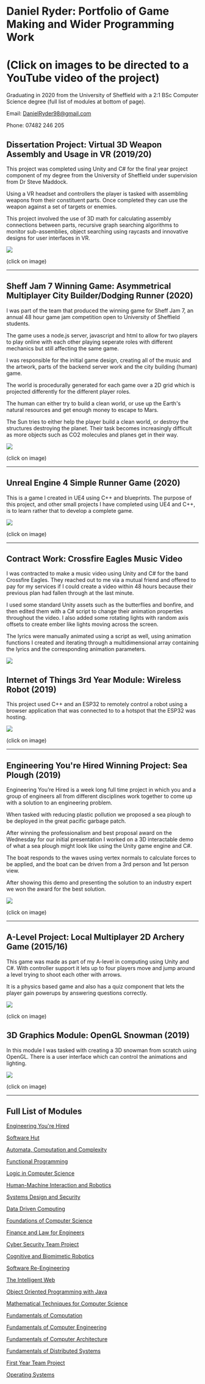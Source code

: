 # Daniel Ryder: Portfolio of Game Making and Wider Programming Work

# (Click on images to be directed to a YouTube video of the project)
Graduating in 2020 from the University of Sheffield with a 2:1 BSc Computer Science degree (full list of modules at bottom of page).

Email: <DanielRyder98@gmail.com>

Phone: 07482 246 205

## Dissertation Project: Virtual 3D Weapon Assembly and Usage in VR (2019/20)
This project was completed using Unity and C# for the final year project component of my degree from the University of Sheffield under supervision from Dr Steve Maddock.

Using a VR headset and controllers the player is tasked with assembling weapons from their constituent parts.  Once completed they can use the weapon against a set of targets or enemies.

This project involved the use of 3D math for calculating assembly connections between parts, recursive graph searching algorithms to monitor sub-assemblies, object searching using raycasts and innovative designs for user interfaces in VR.


[![](http://img.youtube.com/vi/PGRLSYZBJvg/0.jpg)](http://www.youtube.com/watch?v=PGRLSYZBJvg "Virtual 3D Weapon Assembly and Usage in VR")

(click on image)

-----

## Sheff Jam 7 Winning Game: Asymmetrical Multiplayer City Builder/Dodging Runner (2020)
I was part of the team that produced the winning game for Sheff Jam 7, an annual 48 hour game jam competition open to University of Sheffield students.

The game uses a node.js server, javascript and html to allow for two players to play online with each other playing seperate roles with different mechanics but still affecting the same game.

I was responsible for the initial game design, creating all of the music and the artwork, parts of the backend server work and the city building (human) game.

The world is procedurally generated for each game over a 2D grid which is projected differently for the different player roles.

The human can either try to build a clean world, or use up the Earth's natural resources and get enough money to escape to Mars.

The Sun tries to either help the player build a clean world, or destroy the structures destroying the planet.  Their task becomes increasingly difficult as more objects such as CO2 molecules and planes get in their way.


[![](http://img.youtube.com/vi/dilC6cnR7tY/0.jpg)](http://www.youtube.com/watch?v=dilC6cnR7tY "Sheff Jam 7 Winning Game: Asymmetrical Multiplayer City Builder/Dodging Runner")

(click on image)

-----
## Unreal Engine 4 Simple Runner Game (2020)
This is a game I created in UE4 using C++ and blueprints.  The purpose of this project, and other small projects I have completed using UE4 and C++, is to learn rather that to develop a complete game.

[![](http://img.youtube.com/vi/ZflQ0LOcMgc/0.jpg)](http://www.youtube.com/watch?v=ZflQ0LOcMgc "Unreal Engine 4 Simple Runner Game (2020)")

(click on image)

-----

## Contract Work: Crossfire Eagles Music Video
I was contracted to make a music video using Unity and C# for the band Crossfire Eagles.  They reached out to me via a mutual friend and offered to pay for my services if I could create a video within 48 hours because their previous plan had fallen through at the last minute.

I used some standard Unity assets such as the butterflies and bonfire, and then edited them with a C# script to change their animation properties throughout the video.  I also added some rotating lights with random axis offsets to create ember like lights moving across the screen.

The lyrics were manually animated using a script as well, using animation functions I created and iterating through a multidimensional array containing the lyrics and the corresponding animation parameters.

[![](http://img.youtube.com/vi/dz6-UStaBE4/0.jpg)](http://www.youtube.com/watch?v=dz6-UStaBE4 "Crossfire Eagles music Video")



## Internet of Things 3rd Year Module: Wireless Robot (2019)
This project used C++ and an ESP32 to remotely control a robot using a browser application that was connected to to a hotspot that the ESP32 was hosting.


[![](http://img.youtube.com/vi/W7kPh1Rfnyw/0.jpg)](http://www.youtube.com/watch?v=W7kPh1Rfnyw "Internet of Things: Wireless Robot")

(click on image)

-----

## Engineering You're Hired Winning Project: Sea Plough (2019)
Engineering You’re Hired is a week long full time project in which you and a group of engineers all from different disciplines work together to come up with a solution to an engineering problem.  

When tasked with reducing plastic pollution we proposed a sea plough to be deployed in the great pacific garbage patch.  

After winning the professionalism and best proposal award on the Wednesday for our initial presentation I worked on a 3D interactable demo of what a sea plough might look like using the Unity game engine and C#.

The boat responds to the waves using vertex normals to calculate forces to be applied, and the boat can be driven from a 3rd person and 1st person view.

After showing this demo and presenting the solution to an industry expert we won the award for the best solution.


[![](http://img.youtube.com/vi/OqhCJ8RmsYs/0.jpg)](http://www.youtube.com/watch?v=OqhCJ8RmsYs "Engineering You're Hired Winning Project: Sea Plough")

(click on image)

-----

## A-Level Project: Local Multiplayer 2D Archery Game (2015/16)
This game was made as part of my A-level in computing using Unity and C#.  With controller support it lets up to four players move and jump around a level trying to shoot each other with arrows.  

It is a physics based game and also has a quiz component that lets the player gain powerups by answering questions correctly.


[![](http://img.youtube.com/vi/K04qXVVfbco/0.jpg)](http://www.youtube.com/watch?v=K04qXVVfbco "A-Level Project: Local Multiplayer 2D Archery Game (2015/16)")

(click on image)


## 3D Graphics Module: OpenGL Snowman (2019)
In this module I was tasked with creating a 3D snowman from scratch using OpenGL.  There is a user interface which can control the animations and lighting.

[![](http://img.youtube.com/vi/hGGwrYHT39k/0.jpg)](http://www.youtube.com/watch?v=hGGwrYHT39k "3D Graphics Module: OpenGL Snowman")

(click on image)

-----

## Full List of Modules

[Engineering You're Hired](http://www.yourehired.group.shef.ac.uk/wp/)

[Software Hut](http://www.dcs.shef.ac.uk/intranet/teaching/public/modules/level3/com3420.html)

[Automata, Computation and Complexity](http://www.dcs.shef.ac.uk/intranet/teaching/public/modules/level2/com2109.html)

[Functional Programming](http://www.dcs.shef.ac.uk/intranet/teaching/public/modules/level2/com2108.html)

[Logic in Computer Science](http://www.dcs.shef.ac.uk/intranet/teaching/public/modules/level2/com2107.html)

[Human-Machine Interaction and Robotics](https://www.sheffield.ac.uk/programmeregulationsfinder/unit?code=COM2009&org=SHEFFIELD&start=04-Feb-2019&loc=SHEFFIELD&cal=SPR%20SEM&year=2018)

[Systems Design and Security](http://www.dcs.shef.ac.uk/intranet/teaching/public/modules/level3/com3008.html)

[Data Driven Computing](http://www.dcs.shef.ac.uk/intranet/teaching/public/modules/level3/com3004.html)

[Foundations of Computer Science](http://www.dcs.shef.ac.uk/intranet/teaching/public/modules/level1/com1002.html)

[Finance and Law for Engineers](https://www.sheffield.ac.uk/meng-engineering/current/modules/mgt388)

[Cyber Security Team Project](http://www.dcs.shef.ac.uk/intranet/teaching/public/modules/level3/com3527.html)

[Cognitive and Biomimetic Robotics](http://www.dcs.shef.ac.uk/intranet/teaching/public/modules/level3/com3528.html)

[Software Re-Engineering](http://www.dcs.shef.ac.uk/intranet/teaching/public/modules/level3/com3523.html)

[The Intelligent Web](http://www.dcs.shef.ac.uk/intranet/teaching/public/modules/level3/com3504.html)

[Object Oriented Programming with Java](http://syllabus.cs.manchester.ac.uk/ugt/2018/COMP16121/)

[Mathematical Techniques for Computer Science](http://studentnet.cs.manchester.ac.uk/ugt/2019/COMP11120/syllabus/)

[Fundamentals of Computation](http://studentnet.cs.manchester.ac.uk/ugt/2019/COMP11212/syllabus/)

[Fundamentals of Computer Engineering](http://studentnet.cs.manchester.ac.uk/ugt/2019/COMP12111/syllabus/)

[Fundamentals of Computer Architecture](http://studentnet.cs.manchester.ac.uk/ugt/2019/COMP15111/syllabus/)

[Fundamentals of Distributed Systems](http://studentnet.cs.manchester.ac.uk/syllabus/?code=COMP18112)

[First Year Team Project](http://studentnet.cs.manchester.ac.uk/ugt/2019/COMP10120/syllabus/)

[Operating Systems](http://studentnet.cs.manchester.ac.uk/ugt/2019/COMP15212/syllabus/)
